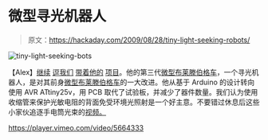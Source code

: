 # 微型寻光机器人

> 原文：<https://hackaday.com/2009/08/28/tiny-light-seeking-robots/>

![tiny-light-seeking-bots](img/923d95c80382919e4a32ea36e711d461.png "tiny-light-seeking-bots")

【Alex】[继续](http://hackaday.com/2007/10/22/tengu-clone/) [逗我们](http://hackaday.com/2008/06/16/nokia-color-lcd-flickr-frame/) [带着他的](http://hackaday.com/2009/03/21/64pixels-are-enough/) [项目](http://hackaday.com/2009/06/25/64-synchronizing-fireflies/)。他的第三代[微型布莱滕伯格车](http://tinkerlog.com/2009/07/24/tiny-braitenberg-vehicle/)，一个寻光机器人，是对其前身[微型布莱滕伯格车](http://tinkerlog.com/2009/06/07/mini-braitenberg-vehicle/)的一大改进。他从基于 Arduino 的设计转向使用 AVR ATtiny25v，用 PCB 取代了试验板，并减少了器件数量。我们认为使用收缩管来保护光敏电阻的背面免受环境光照射是一个好主意。不要错过休息后这些小家伙追逐手电筒光束的[视频。](http://vimeo.com/5664333)

<https://player.vimeo.com/video/5664333>

</div> </body> </html>